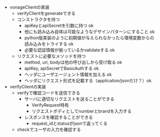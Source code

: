 - vonageClientの実装
  - verifyClientをgenerateできる
  - コンストラクタを持つ
    - apiKeyとapiSecretを引数に持つ ok
    - 他にも読み込み自体は可能なようなデザインパターンにすること ok
    - python版実装のように初期値が与えられなかったら環境変数からの読み込みをトライする ok
    - 必要な認証情報が揃っているかvalidateする ok
  - リクエストに必要なメソッドを持つ
    - method, uri, bodyは他の呼び出しから受け取る ok
    - apiKey, apiSecretでBasicAuthする ok
    - ヘッダにユーザエージェント情報を加える ok
    - ヘッダにリクエスト形式を記載する（application/jsonだけ？）ok
- verifyClientの実装
  - verifyで確認コードを送信できる
    - サーバに適切なリクエストを送ることができる
      -  VerifyRequest特有
        - リクエストボディとしてnumberとbrandを入力する
    - レスポンスを確認することができる
      - request_idとstatusがjsonで返ってくる
  - checkでユーザの入力を確認する